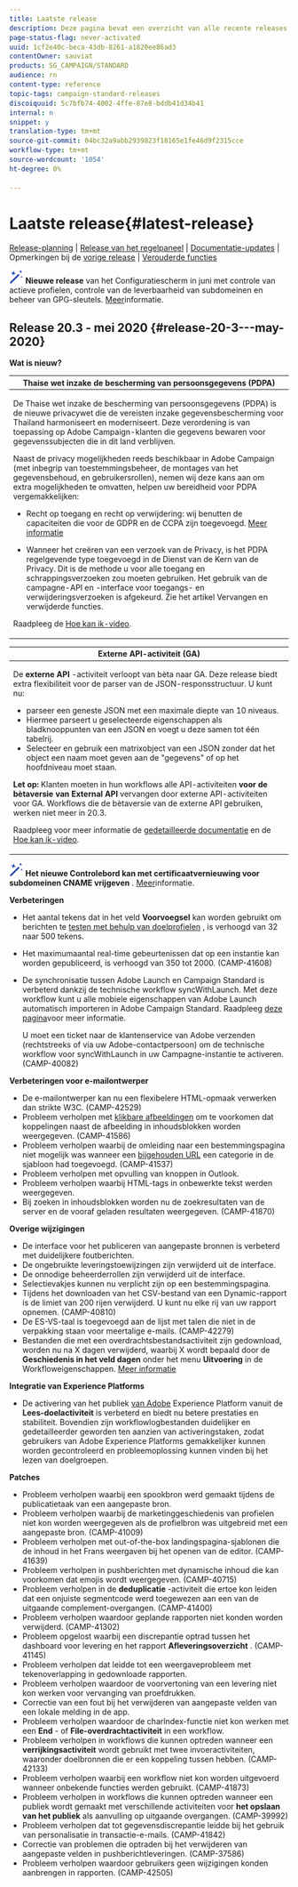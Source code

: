 ```yaml
---
title: Laatste release
description: Deze pagina bevat een overzicht van alle recente releases van Adobe Campaign Standard.
page-status-flag: never-activated
uuid: 1cf2e40c-beca-43db-8261-a1820ee86ad3
contentOwner: sauviat
products: SG_CAMPAIGN/STANDARD
audience: rn
content-type: reference
topic-tags: campaign-standard-releases
discoiquuid: 5c7bfb74-4002-4ffe-87e8-bddb41d34b41
internal: n
snippet: y
translation-type: tm+mt
source-git-commit: 04bc32a9abb2939823f18165e1fe46d9f2315cce
workflow-type: tm+mt
source-wordcount: '1054'
ht-degree: 0%

---
```



# Laatste release{#latest-release}

[Release-planning](../../rn/using/release-planning.md) | [Release van het regelpaneel](https://docs.adobe.com/content/help/en/control-panel/using/release-notes.html) | [Documentatie-updates](../../rn/using/documentation-updates.md) | Opmerkingen bij de [vorige release](../../rn/using/release-notes-2020.md) | [Verouderde functies](../../rn/using/deprecated-features.md)

![](assets/do-not-localize/cp-icon.png) **Nieuwe release** van het Configuratiescherm in juni met controle van actieve profielen, controle van de leverbaarheid van subdomeinen en beheer van GPG-sleutels. [Meer](https://docs.adobe.com/content/help/en/control-panel/using/release-notes.html)informatie.

## Release 20.3 - mei 2020 {#release-20-3---may-2020}

**Wat is nieuw?**

<table> 
<thead> 
<tr> 
<th> <strong>Thaise wet inzake de bescherming van persoonsgegevens (PDPA)</strong><br /> </th> 
</tr> 
</thead> 
<tbody> 
<tr> 
<td> <p>De Thaise wet inzake de bescherming van persoonsgegevens (PDPA) is de nieuwe privacywet die de vereisten inzake gegevensbescherming voor Thailand harmoniseert en moderniseert. Deze verordening is van toepassing op Adobe Campaign-klanten die gegevens bewaren voor gegevenssubjecten die in dit land verblijven.</p>
<p>Naast de privacy mogelijkheden reeds beschikbaar in Adobe Campaign (met inbegrip van toestemmingsbeheer, de montages van het gegevensbehoud, en gebruikersrollen), nemen wij deze kans aan om extra mogelijkheden te omvatten, helpen uw bereidheid voor PDPA vergemakkelijken:</p>
<ul>
<li>Recht op toegang en recht op verwijdering: wij benutten de capaciteiten die voor de GDPR en de CCPA zijn toegevoegd. <a href="https://helpx.adobe.com/content/help/en/campaign/kb/acs-privacy.html#righttoaccess">Meer informatie</a> </li>
<li><p>Wanneer het creëren van een verzoek van de Privacy, is het PDPA regelgevende type toegevoegd in de Dienst van de Kern van de Privacy. Dit is de methode u voor alle toegang en schrappingsverzoeken zou moeten gebruiken. Het gebruik van de campagne-API en -interface voor toegangs- en verwijderingsverzoeken is afgekeurd.  Zie het artikel <a href="../../rn/using/deprecated-features.md"></a>Vervangen en verwijderde functies.</p></li>
</ul>
<p>Raadpleeg de <a href="https://docs.adobe.com/content/help/en/campaign-learn/campaign-standard-tutorials/privacy/privacy-overview.html">Hoe kan ik-video</a>.</p>
</td> 
</tr> 
</tbody> 
</table>

<table> 
<thead> 
<tr> 
<th> <strong>Externe API-activiteit (GA)</strong><br /> </th> 
</tr> 
</thead> 
<tbody> 
<tr> 
  <td> <p>De <strong>externe API</strong> -activiteit verloopt van bèta naar GA. Deze release biedt extra flexibiliteit voor de parser van de JSON-responsstructuur. U kunt nu:</p>
<ul>
<li>parseer een geneste JSON met een maximale diepte van 10 niveaus. </li>
<li>Hiermee parseert u geselecteerde eigenschappen als bladknooppunten van een JSON en voegt u deze samen tot één tabelrij.</li>
<li>Selecteer en gebruik een matrixobject van een JSON zonder dat het object een naam moet geven aan de "gegevens" of op het hoofdniveau moet staan.</li>
</ul>
<p><strong>Let op:</strong> Klanten moeten in hun workflows alle API-activiteiten <strong>voor de bètaversie van External API</strong> vervangen door externe API-activiteiten voor GA.  Workflows die de bètaversie van de externe API gebruiken, werken niet meer in 20.3.</p>
<p>Raadpleeg voor meer informatie de <a href="../../automating/using/external-api.md">gedetailleerde documentatie</a> en de <a href="https://docs.adobe.com/content/help/en/campaign-learn/campaign-standard-tutorials/managing-processes-and-data/data-management-activities/external-api-activity.html">Hoe kan ik-video</a>.</p>
</td> 
</tr> 
</tbody> 
</table>

![](assets/do-not-localize/cp-icon.png) **Het nieuwe Controlebord kan met certificaatvernieuwing voor subdomeinen CNAME vrijgeven** . [Meer](https://docs.adobe.com/content/help/en/control-panel/using/release-notes.html)informatie.

**Verbeteringen**

* Het aantal tekens dat in het veld **Voorvoegsel** kan worden gebruikt om berichten te [testen met behulp van doelprofielen](../../sending/using/testing-messages-using-target.md) , is verhoogd van 32 naar 500 tekens.
* Het maximumaantal real-time gebeurtenissen dat op een instantie kan worden gepubliceerd, is verhoogd van 350 tot 2000. (CAMP-41608)
* De synchronisatie tussen Adobe Launch en Campaign Standard is verbeterd dankzij de technische workflow syncWithLaunch. Met deze workflow kunt u alle mobiele eigenschappen van Adobe Launch automatisch importeren in Adobe Campaign Standard. Raadpleeg [deze pagina](../../administration/using/technical-workflows.md)voor meer informatie.

   U moet een ticket naar de klantenservice van Adobe verzenden (rechtstreeks of via uw Adobe-contactpersoon) om de technische workflow voor syncWithLaunch in uw Campagne-instantie te activeren. (CAMP-40082)

**Verbeteringen voor e-mailontwerper**

* De e-mailontwerper kan nu een flexibelere HTML-opmaak verwerken dan strikte W3C. (CAMP-42529)
* Probleem verholpen met [klikbare afbeeldingen](../../designing/using/links.md#inserting-a-link) om te voorkomen dat koppelingen naast de afbeelding in inhoudsblokken worden weergegeven. (CAMP-41586)
* Probleem verholpen waarbij de omleiding naar een bestemmingspagina niet mogelijk was wanneer een [bijgehouden URL](../../designing/using/links.md#about-tracked-urls) een categorie in de sjabloon had toegevoegd. (CAMP-41537)
* Probleem verholpen met opvulling van knoppen in Outlook.
* Probleem verholpen waarbij HTML-tags in onbewerkte tekst werden weergegeven.
* Bij zoeken in inhoudsblokken worden nu de zoekresultaten van de server en de vooraf geladen resultaten weergegeven. (CAMP-41870)

**Overige wijzigingen**

* De interface voor het publiceren van aangepaste bronnen is verbeterd met duidelijkere foutberichten.
* De ongebruikte leveringstoewijzingen zijn verwijderd uit de interface.
* De onnodige beheerderrollen zijn verwijderd uit de interface.
* Selectievakjes kunnen nu verplicht zijn op een bestemmingspagina.
* Tijdens het downloaden van het CSV-bestand van een Dynamic-rapport is de limiet van 200 rijen verwijderd. U kunt nu elke rij van uw rapport opnemen. (CAMP-40810)
* De ES-VS-taal is toegevoegd aan de lijst met talen die niet in de verpakking staan voor meertalige e-mails. (CAMP-42279)
* Bestanden die met een overdrachtsbestandsactiviteit zijn gedownload, worden nu na X dagen verwijderd, waarbij X wordt bepaald door de **Geschiedenis in het veld dagen** onder het menu **Uitvoering** in de Workfloweigenschappen. [Meer informatie](../../automating/using/managing-execution-options.md)

**Integratie van Experience Platforms**

* De activering van het publiek [van Adobe](../../automating/using/aep-targeting-audiences.md) Experience Platform vanuit de **Lees-doelactiviteit** is verbeterd en biedt nu betere prestaties en stabiliteit. Bovendien zijn workflowlogbestanden duidelijker en gedetailleerder geworden ten aanzien van activeringstaken, zodat gebruikers van Adobe Experience Platforms gemakkelijker kunnen worden gecontroleerd en probleemoplossing kunnen vinden bij het lezen van doelgroepen.

**Patches**

* Probleem verholpen waarbij een spookbron werd gemaakt tijdens de publicatietaak van een aangepaste bron.
* Probleem verholpen waarbij de marketinggeschiedenis van profielen niet kon worden weergegeven als de profielbron was uitgebreid met een aangepaste bron. (CAMP-41009)
* Probleem verholpen met out-of-the-box landingspagina-sjablonen die de inhoud in het Frans weergaven bij het openen van de editor. (CAMP-41639)
* Probleem verholpen in pushberichten met dynamische inhoud die kan voorkomen dat emojis wordt weergegeven. (CAMP-40715)
* Probleem verholpen in de **deduplicatie** -activiteit die ertoe kon leiden dat een onjuiste segmentcode werd toegewezen aan een van de uitgaande complement-overgangen. (CAMP-41400)
* Probleem verholpen waardoor geplande rapporten niet konden worden verwijderd. (CAMP-41302)
* Probleem opgelost waarbij een discrepantie optrad tussen het dashboard voor levering en het rapport **Afleveringsoverzicht** . (CAMP-41145)
* Probleem verholpen dat leidde tot een weergaveprobleem met tekenoverlapping in gedownloade rapporten.
* Probleem verholpen waardoor de voorvertoning van een levering niet kon werken voor vervanging van proefdrukken.
* Correctie van een fout bij het verwijderen van aangepaste velden van een lokale melding in de app.
* Probleem verholpen waardoor de charIndex-functie niet kon werken met een **End** - of **File-overdrachtactiviteit** in een workflow.
* Probleem verholpen in workflows die kunnen optreden wanneer een **verrijkingsactiviteit** wordt gebruikt met twee invoeractiviteiten, waaronder doelbronnen die er een koppeling tussen hebben. (CAMP-42133)
* Probleem verholpen waarbij een workflow niet kon worden uitgevoerd wanneer onbekende functies werden gebruikt. (CAMP-41873)
* Probleem verholpen in workflows die kunnen optreden wanneer een publiek wordt gemaakt met verschillende activiteiten voor **het opslaan van het publiek** als aanvulling op uitgaande overgangen. (CAMP-39992)
* Probleem verholpen dat tot gegevensdiscrepantie leidde bij het gebruik van personalisatie in transactie-e-mails. (CAMP-41842)
* Correctie van problemen die optraden bij het verwijderen van aangepaste velden in pushberichtleveringen. (CAMP-37586)
* Probleem verholpen waardoor gebruikers geen wijzigingen konden aanbrengen in rapporten. (CAMP-42505)
